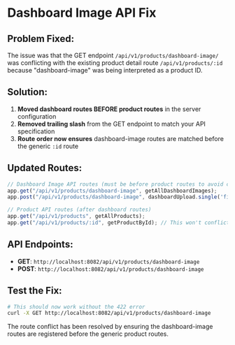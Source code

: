 # Dashboard Image API Fix

## Problem Fixed:
The issue was that the GET endpoint `/api/v1/products/dashboard-image/` was conflicting with the existing product detail route `/api/v1/products/:id` because "dashboard-image" was being interpreted as a product ID.

## Solution:
1. **Moved dashboard routes BEFORE product routes** in the server configuration
2. **Removed trailing slash** from the GET endpoint to match your API specification
3. **Route order now ensures** dashboard-image routes are matched before the generic `:id` route

## Updated Routes:
```typescript
// Dashboard Image API routes (must be before product routes to avoid conflict)
app.get("/api/v1/products/dashboard-image", getAllDashboardImages);
app.post("/api/v1/products/dashboard-image", dashboardUpload.single('file'), createDashboardImage);

// Product API routes (after dashboard routes)
app.get("/api/v1/products", getAllProducts);
app.get("/api/v1/products/:id", getProductById); // This won't conflict now
```

## API Endpoints:
- **GET**: `http://localhost:8082/api/v1/products/dashboard-image`
- **POST**: `http://localhost:8082/api/v1/products/dashboard-image`

## Test the Fix:
```bash
# This should now work without the 422 error
curl -X GET http://localhost:8082/api/v1/products/dashboard-image
```

The route conflict has been resolved by ensuring the dashboard-image routes are registered before the generic product routes.






